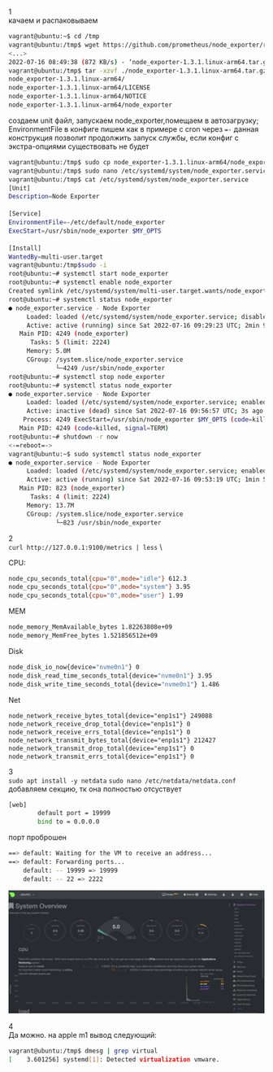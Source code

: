 1 \
качаем и распаковываем
```bash
vagrant@ubuntu:~$ cd /tmp
vagrant@ubuntu:/tmp$ wget https://github.com/prometheus/node_exporter/releases/download/v1.3.1/node_exporter-1.3.1.linux-arm64.tar.gz
<...>
2022-07-16 08:49:38 (872 KB/s) - ‘node_exporter-1.3.1.linux-arm64.tar.gz’ saved [8339932/8339932]
vagrant@ubuntu:/tmp$ tar -xzvf ./node_exporter-1.3.1.linux-arm64.tar.gz 
node_exporter-1.3.1.linux-arm64/
node_exporter-1.3.1.linux-arm64/LICENSE
node_exporter-1.3.1.linux-arm64/NOTICE
node_exporter-1.3.1.linux-arm64/node_exporter
```
создаем unit файл, запускаем node_exporter,помещаем в автозагрузку; EnvironmentFile в конфиге пишем как в примере с cron через `=-` данная конструкция позволит продолжить запуск службы, если конфиг с экстра-опциями существовать не будет
```bash
vagrant@ubuntu:/tmp$ sudo cp node_exporter-1.3.1.linux-arm64/node_exporter /usr/sbin
vagrant@ubuntu:/tmp$ sudo nano /etc/systemd/system/node_exporter.service
vagrant@ubuntu:/tmp$ cat /etc/systemd/system/node_exporter.service
[Unit]
Description=Node Exporter

[Service]
EnvironmentFile=-/etc/default/node_exporter
ExecStart=/usr/sbin/node_exporter $MY_OPTS

[Install]
WantedBy=multi-user.target
vagrant@ubuntu:/tmp$sudo -i
root@ubuntu:~# systemctl start node_exporter
root@ubuntu:~# systemctl enable node_exporter
Created symlink /etc/systemd/system/multi-user.target.wants/node_exporter.service → /etc/systemd/system/node_exporter.service.
root@ubuntu:~# systemctl status node_exporter
● node_exporter.service - Node Exporter
     Loaded: loaded (/etc/systemd/system/node_exporter.service; disabled; vendor preset: enabled)
     Active: active (running) since Sat 2022-07-16 09:29:23 UTC; 2min 9s ago
   Main PID: 4249 (node_exporter)
      Tasks: 5 (limit: 2224)
     Memory: 5.0M
     CGroup: /system.slice/node_exporter.service
             └─4249 /usr/sbin/node_exporter
root@ubuntu:~# systemctl stop node_exporter
root@ubuntu:~# systemctl status node_exporter
● node_exporter.service - Node Exporter
     Loaded: loaded (/etc/systemd/system/node_exporter.service; enabled; vendor preset: enabled)
     Active: inactive (dead) since Sat 2022-07-16 09:56:57 UTC; 3s ago
    Process: 4249 ExecStart=/usr/sbin/node_exporter $MY_OPTS (code=killed, signal=TERM)
   Main PID: 4249 (code=killed, signal=TERM)
root@ubuntu:~# shutdown -r now
<-=reboot=->
vagrant@ubuntu:~$ sudo systemctl status node_exporter
● node_exporter.service - Node Exporter
     Loaded: loaded (/etc/systemd/system/node_exporter.service; enabled; vendor preset: enabled)
     Active: active (running) since Sat 2022-07-16 09:53:19 UTC; 1min 5s ago
   Main PID: 823 (node_exporter)
      Tasks: 4 (limit: 2224)
     Memory: 13.7M
     CGroup: /system.slice/node_exporter.service
             └─823 /usr/sbin/node_exporter             
```
2 \
`curl http://127.0.0.1:9100/metrics | less` \

CPU:
```bash
node_cpu_seconds_total{cpu="0",mode="idle"} 612.3
node_cpu_seconds_total{cpu="0",mode="system"} 3.95
node_cpu_seconds_total{cpu="0",mode="user"} 1.99
````
MEM
```bash
node_memory_MemAvailable_bytes 1.82263808e+09
node_memory_MemFree_bytes 1.521856512e+09
```
Disk
```bash
node_disk_io_now{device="nvme0n1"} 0
node_disk_read_time_seconds_total{device="nvme0n1"} 3.95
node_disk_write_time_seconds_total{device="nvme0n1"} 1.486
```
Net
```baash
node_network_receive_bytes_total{device="enp1s1"} 249088
node_network_receive_drop_total{device="enp1s1"} 0
node_network_receive_errs_total{device="enp1s1"} 0
node_network_transmit_bytes_total{device="enp1s1"} 212427
node_network_transmit_drop_total{device="enp1s1"} 0
node_network_transmit_errs_total{device="enp1s1"} 0
```


3 \
`sudo apt install -y netdata`
`sudo nano /etc/netdata/netdata.conf`
добавляем секцию, тк она полностью отсуствует
```bash
[web]
        default port = 19999
        bind to = 0.0.0.0
```
порт проброшен
```bash
==> default: Waiting for the VM to receive an address...
==> default: Forwarding ports...
    default: -- 19999 => 19999
    default: -- 22 => 2222
```

![](img/netdata.png)

4 \
Да можно. на apple m1 вывод следующий:
```bash
vagrant@ubuntu:/tmp$ dmesg | grep virtual
[    3.601256] systemd[1]: Detected virtualization vmware.
```